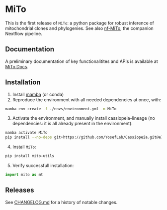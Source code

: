 # MiTo
This is the first release of `MiTo`: a python package for robust inference of mitochondrial clones and phylogenies.
See also [nf-MiTo](https://github.com/andrecossa5/nf-MiTo), the companion Nextflow pipeline.

## Documentation
A preliminary documentation of key functionalitites and APIs is available at [MiTo Docs](https://andrecossa5.readthedocs.io/en/latest/index.html).

## Installation
1. Install [mamba](https://mamba.readthedocs.io/en/latest/installation/mamba-installation.html) (or conda)
2. Reproduce the environment with all needed dependencies at once, with:

```bash
mamba env create -f ./envs/environment.yml -n MiTo
```

3. Activate the environment, and manually install cassiopeia-lineage (no dependencies: it is all already present in the environment):

```bash
mamba activate MiTo
pip install --no-deps git+https://github.com/YosefLab/Cassiopeia.git@e7606afd10035a75f718ffb988666264e721700e
```

4. Install `MiTo`:

```bash
pip install mito-utils
```

5. Verify successfull installation:

```python
import mito as mt
```

## Releases
See [CHANGELOG.md](CHANGELOG.md) for a history of notable changes.